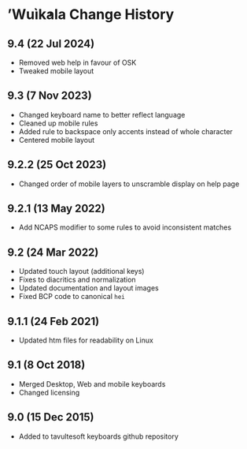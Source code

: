’Wuìk̓ala Change History
============================
9.4 (22 Jul 2024)
-------------------
* Removed web help in favour of OSK
* Tweaked mobile layout

9.3 (7 Nov 2023)
-------------------
* Changed keyboard name to better reflect language
* Cleaned up mobile rules
* Added rule to backspace only accents instead of whole character
* Centered mobile layout

9.2.2 (25 Oct 2023)
-------------------
* Changed order of mobile layers to unscramble display on help page

9.2.1 (13 May 2022)
-------------------
* Add NCAPS modifier to some rules to avoid inconsistent matches

9.2 (24 Mar 2022)
-------------------
* Updated touch layout (additional keys)
* Fixes to diacritics and normalization
* Updated documentation and layout images
* Fixed BCP code to canonical `hei`

9.1.1 (24 Feb 2021)
-------------------
* Updated htm files for readability on Linux

9.1 (8 Oct 2018)
-----------------
* Merged Desktop, Web and mobile keyboards
* Changed licensing

9.0 (15 Dec 2015)
-----------------

* Added to tavultesoft keyboards github repository
